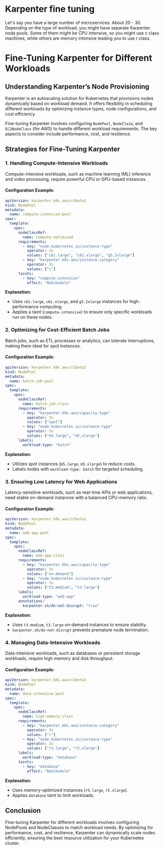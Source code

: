 # Karpenter fine tuning

Let's say you have a large number of microservices. About 20 - 30. Depending on the type of workload, you might have separate Karpenter node pools. Some of them might be CPU intensive, so you might use c class machines, while others are memory intensive leading you to use r class.

# Fine-Tuning Karpenter for Different Workloads

## Understanding Karpenter’s Node Provisioning
Karpenter is an autoscaling solution for Kubernetes that provisions nodes dynamically based on workload demand. It offers flexibility in scheduling different workloads by optimizing instance types, node configurations, and cost efficiency.

Fine-tuning Karpenter involves configuring `NodePool`, `NodeClaim`, and `EC2NodeClass` (for AWS) to handle different workload requirements. The key aspects to consider include performance, cost, and resilience.

## Strategies for Fine-Tuning Karpenter

### 1. Handling Compute-Intensive Workloads
Compute-intensive workloads, such as machine learning (ML) inference and video processing, require powerful CPU or GPU-based instances.

#### **Configuration Example:**
```yaml
apiVersion: karpenter.k8s.aws/v1beta1
kind: NodePool
metadata:
  name: compute-intensive-pool
spec:
  template:
    spec:
      nodeClassRef:
        name: compute-optimized
      requirements:
        - key: "node.kubernetes.io/instance-type"
          operator: In
          values: ["c6i.large", "c6i.xlarge", "g5.2xlarge"]
        - key: "karpenter.k8s.aws/instance-category"
          operator: In
          values: ["c"]
      taints:
        - key: "compute-intensive"
          effect: "NoSchedule"
```
**Explanation:**
- Uses `c6i.large`, `c6i.xlarge`, and `g5.2xlarge` instances for high-performance computing.
- Applies a taint (`compute-intensive`) to ensure only specific workloads run on these nodes.

### 2. Optimizing for Cost-Efficient Batch Jobs
Batch jobs, such as ETL processes or analytics, can tolerate interruptions, making them ideal for spot instances.

#### **Configuration Example:**
```yaml
apiVersion: karpenter.k8s.aws/v1beta1
kind: NodePool
metadata:
  name: batch-job-pool
spec:
  template:
    spec:
      nodeClassRef:
        name: batch-job-class
      requirements:
        - key: "karpenter.k8s.aws/capacity-type"
          operator: In
          values: ["spot"]
        - key: "node.kubernetes.io/instance-type"
          operator: In
          values: ["m5.large", "m5.xlarge"]
      labels:
        workload-type: "batch"
```
**Explanation:**
- Utilizes spot instances (`m5.large`, `m5.xlarge`) to reduce costs.
- Labels nodes with `workload-type: batch` for targeted scheduling.

### 3. Ensuring Low Latency for Web Applications
Latency-sensitive workloads, such as real-time APIs or web applications, need stable on-demand instances with a balanced CPU-memory ratio.

#### **Configuration Example:**
```yaml
apiVersion: karpenter.k8s.aws/v1beta1
kind: NodePool
metadata:
  name: web-app-pool
spec:
  template:
    spec:
      nodeClassRef:
        name: web-app-class
      requirements:
        - key: "karpenter.k8s.aws/capacity-type"
          operator: In
          values: ["on-demand"]
        - key: "node.kubernetes.io/instance-type"
          operator: In
          values: ["t3.medium", "t3.large"]
      labels:
        workload-type: "web-app"
      annotations:
        karpenter.sh/do-not-disrupt: "true"
```
**Explanation:**
- Uses `t3.medium`, `t3.large` on-demand instances to ensure stability.
- `karpenter.sh/do-not-disrupt` prevents premature node termination.

### 4. Managing Data-Intensive Workloads
Data-intensive workloads, such as databases or persistent storage workloads, require high memory and disk throughput.

#### **Configuration Example:**
```yaml
apiVersion: karpenter.k8s.aws/v1beta1
kind: NodePool
metadata:
  name: data-intensive-pool
spec:
  template:
    spec:
      nodeClassRef:
        name: high-memory-class
      requirements:
        - key: "karpenter.k8s.aws/instance-category"
          operator: In
          values: ["r"]
        - key: "node.kubernetes.io/instance-type"
          operator: In
          values: ["r5.large", "r5.xlarge"]
      labels:
        workload-type: "database"
      taints:
        - key: "database"
          effect: "NoSchedule"
```
**Explanation:**
- Uses memory-optimized instances (`r5.large`, `r5.xlarge`).
- Applies `database` taint to limit workloads.

## Conclusion
Fine-tuning Karpenter for different workloads involves configuring NodePools and NodeClasses to match workload needs. By optimizing for performance, cost, and resilience, Karpenter can dynamically scale nodes efficiently, ensuring the best resource utilization for your Kubernetes cluster.

